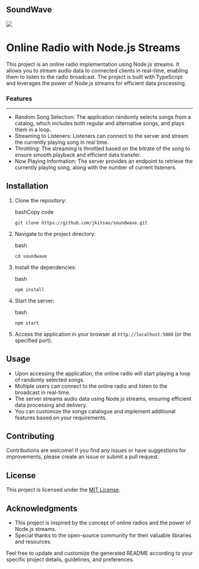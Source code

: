 ## SoundWave

<img src='https://encrypted-tbn0.gstatic.com/images?q=tbn:ANd9GcTowEvl_bWzq4ieK-UU1kzqCbLrB8e1FvPT4eIDcFFFJsAjbYyGMDS1uaCRnqJ7I3jkqGI&usqp=CAU'>

# Online Radio with Node.js Streams

This project is an online radio implementation using Node.js streams. It allows you to stream audio data to connected clients in real-time, enabling them to listen to the radio broadcast. The project is built with TypeScript and leverages the power of Node.js streams for efficient data processing.

### Features

---

- Random Song Selection: The application randomly selects songs from a catalog, which includes both regular and alternative songs, and plays them in a loop.
- Streaming to Listeners: Listeners can connect to the server and stream the currently playing song in real time.
- Throttling: The streaming is throttled based on the bitrate of the song to ensure smooth playback and efficient data transfer.
- Now Playing Information: The server provides an endpoint to retrieve the currently playing song, along with the number of current listeners.

## Installation

1.  Clone the repository:

    bashCopy code

    `git clone https://github.com/jkitsao/soundwave.git`

2.  Navigate to the project directory:

    bash

    `cd soundwave`

3.  Install the dependencies:

    bash

    `npm install`

4.  Start the server:

    bash

    `npm start`

5.  Access the application in your browser at `http://localhost:5000` (or the specified port).

## Usage

- Upon accessing the application, the online radio will start playing a loop of randomly selected songs.
- Multiple users can connect to the online radio and listen to the broadcast in real-time.
- The server streams audio data using Node.js streams, ensuring efficient data processing and delivery.
- You can customize the songs catalogue and implement additional features based on your requirements.

## Contributing

Contributions are welcome! If you find any issues or have suggestions for improvements, please create an issue or submit a pull request.

## License

This project is licensed under the [MIT License](https://chat.openai.com/c/LICENSE).

## Acknowledgments

- This project is inspired by the concept of online radios and the power of Node.js streams.
- Special thanks to the open-source community for their valuable libraries and resources.

Feel free to update and customize the generated README according to your specific project details, guidelines, and preferences.
